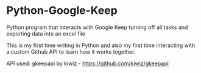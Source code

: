 # Python-Google-Keep
Python program that interacts with Google Keep turning off all tasks and exporting data into an excel file

This is my first time writing in Python and also my first time interacting with a custom Github API to learn how it works together.

API used: gkeepapi by kiwiz - https://github.com/kiwiz/gkeepapi
